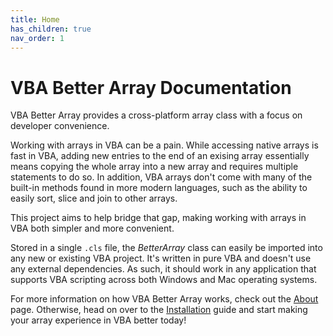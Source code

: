 ```yaml
---
title: Home
has_children: true 
nav_order: 1
---
```


# VBA Better Array Documentation

VBA Better Array provides a cross-platform array class with a focus on developer convenience. 

Working with arrays in VBA can be a pain. While accessing native arrays is fast in VBA, adding new entries to the end of an exising array essentially means copying the whole array into a new array and requires multiple statements to do so. In addition, VBA arrays don't come with many of the built-in methods found in more modern languages, such as the ability to easily sort, slice and join to other arrays.

This project aims to help bridge that gap, making working with arrays in VBA both simpler and more convenient.

Stored in a single `.cls` file, the *BetterArray* class can easily be imported into any new or existing VBA project. It's written in pure VBA and doesn't use any external dependencies. As such, it should work in any application that supports VBA scripting across both Windows and Mac operating systems.

For more information on how VBA Better Array works, check out the [About](https://senipah.github.io/VBA-Better-Array/home/about.html) page. Otherwise, head on over to the [Installation](https://senipah.github.io/VBA-Better-Array/home/installation.html) guide and start making your array experience in VBA better today!
